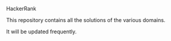 HackerRank

This repository contains all the solutions of the various domains.

It will be updated frequently.

